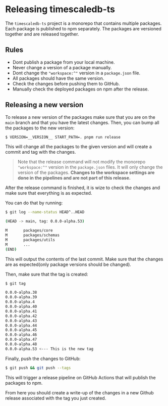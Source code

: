 # Releasing timescaledb-ts

The `timescaledb-ts` project is a monorepo that contains multiple packages. Each package is published to npm separately. The packages are versioned together and are released together.

## Rules

- Dont publish a package from your local machine.
- Never change a version of a package manually.
- Dont change the `"workspace:^"` version in a `package.json` file.
- All packages should have the same version.
- Check the changes before pushing them to GitHub.
- Manually check the deployed packages on npm after the release.

## Releasing a new version

To release a new version of the packages make sure that you are on the `main` branch and that you have the latest changes. Then, you can bump all the packages to the new version:

```bash
$ VERSION=__VERSION__ START_PATH=. pnpm run release
```

This will change all the packages to the given version and will create a commit and tag with the changes.

> Note that the release command will not modify the monorepo `"workspace:^"` version in the `package.json` files. It will only change the version of the packages. **Changes to the workspace settings are done in the pipelines and are not part of this release.**

After the release command is finished, it is wize to check the changes and make sure that everything is as expected.

You can do that by running:

```bash
$ git log --name-status HEAD^..HEAD

(HEAD -> main, tag: 0.0.0-alpha.53)

M       packages/core
M       packages/schemas
M       packages/utils
M       ...
(END)
```

This will output the contents of the last commit. Make sure that the changes are as expected(only package versions should be changed).

Then, make sure that the tag is created:

```bash
$ git tag

0.0.0-alpha.38
0.0.0-alpha.39
0.0.0-alpha.4
0.0.0-alpha.40
0.0.0-alpha.41
0.0.0-alpha.42
0.0.0-alpha.43
0.0.0-alpha.44
0.0.0-alpha.45
0.0.0-alpha.46
0.0.0-alpha.47
0.0.0-alpha.48
0.0.0-alpha.53 <--- This is the new tag
```

Finally, push the changes to GitHub:

```bash
$ git push && git push --tags
```

This will trigger a release pipeline on GitHub Actions that will publish the packages to npm.

From here you should create a write-up of the changes in a new Github release associated with the tag you just created.
